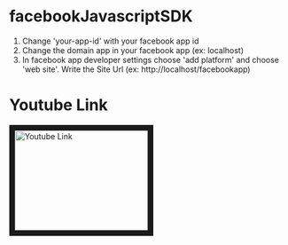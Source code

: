 # facebookJavascriptSDK
1. Change 'your-app-id' with your facebook app id
2. Change the domain app in your facebook app (ex: localhost)
3. In facebook app developer settings choose 'add platform' and choose 'web site'. Write the Site Url (ex: http://localhost/facebookapp)

# Youtube Link

<a href="http://www.youtube.com/watch?feature=player_embedded&v=8hqCSgzjQLg
" target="_blank"><img src="http://img.youtube.com/vi/8hqCSgzjQLg/0.jpg" 
alt="Youtube Link" width="240" height="180" border="10" /></a>
